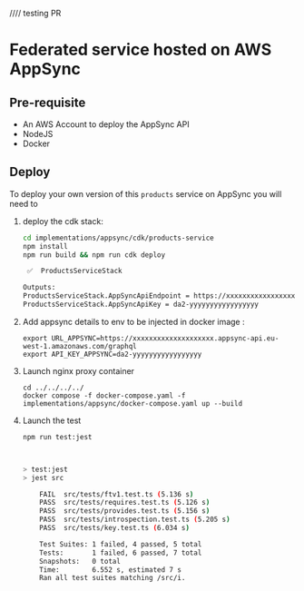 //// testing PR

# Federated service hosted on AWS AppSync

## Pre-requisite
* An AWS Account to deploy the AppSync API
* NodeJS
* Docker

## Deploy

To deploy your own version of this `products` service on AppSync you will need to 

1. deploy the cdk stack:
    ```sh
    cd implementations/appsync/cdk/products-service
    npm install
    npm run build && npm run cdk deploy

     ✅  ProductsServiceStack

    Outputs:
    ProductsServiceStack.AppSyncApiEndpoint = https://xxxxxxxxxxxxxxxxxxxx.appsync-api.eu-west-1.amazonaws.com/graphql
    ProductsServiceStack.AppSyncApiKey = da2-yyyyyyyyyyyyyyyyy
    ```
1. Add appsync details to env to be injected in docker image :
    ```
    export URL_APPSYNC=https://xxxxxxxxxxxxxxxxxxxx.appsync-api.eu-west-1.amazonaws.com/graphql
    export API_KEY_APPSYNC=da2-yyyyyyyyyyyyyyyyy
    ```
1. Launch nginx proxy container
    ```
    cd ../../../../
    docker compose -f docker-compose.yaml -f implementations/appsync/docker-compose.yaml up --build
    ```
1. Launch the test
    ```sh
    npm run test:jest



    > test:jest
    > jest src

        FAIL  src/tests/ftv1.test.ts (5.136 s)
        PASS  src/tests/requires.test.ts (5.126 s)
        PASS  src/tests/provides.test.ts (5.156 s)
        PASS  src/tests/introspection.test.ts (5.205 s)
        PASS  src/tests/key.test.ts (6.034 s)

        Test Suites: 1 failed, 4 passed, 5 total
        Tests:       1 failed, 6 passed, 7 total
        Snapshots:   0 total
        Time:        6.552 s, estimated 7 s
        Ran all test suites matching /src/i.
    ```
